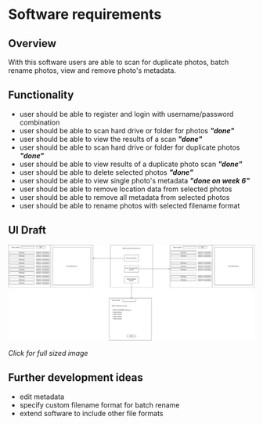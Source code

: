 # Software requirements

## Overview

With this software users are able to scan for duplicate photos, batch rename photos, view and remove photo's metadata.

## Functionality

- user should be able to register and login with username/password combination
- user should be able to scan hard drive or folder for photos **_"done"_**
- user should be able to view the results of a scan **_"done"_**
- user should be able to scan hard drive or folder for duplicate photos **_"done"_**
- user should be able to view results of a duplicate photo scan **_"done"_**
- user should be able to delete selected photos **_"done"_**
- user should be able to view single photo's metadata **_"done on week 6"_**
- user should be able to remove location data from selected photos
- user should be able to remove all metadata from selected photos
- user should be able to rename photos with selected filename format

## UI Draft

[![UI Draft](ui-draft.png)](https://github.com/shomarov/ohte-2020/blob/master/documentation/ui-draft.png)

_Click for full sized image_

## Further development ideas

- edit metadata
- specify custom filename format for batch rename
- extend software to include other file formats
